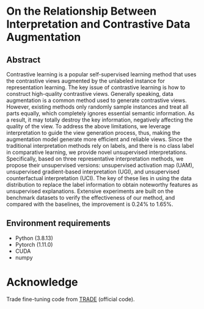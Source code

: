 # On the Relationship Between Interpretation and Contrastive Data Augmentation
## Abstract
Contrastive learning is a popular self-supervised learning method that uses the contrastive views augmented by the unlabeled instance for representation learning. The key issue of contrastive learning is how to construct high-quality contrastive views. Generally speaking, data augmentation is a common method used to generate contrastive views. However, existing methods only randomly sample instances and treat all parts equally, which completely ignores essential semantic information. As a result, it may totally destroy the key information, negatively affecting the quality of the view. To address the above limitations, we leverage interpretation to guide the view generation process, thus, making the augmentation model generate more efficient and reliable views. Since the traditional interpretation methods rely on labels, and there is no class label in comparative learning, we provide novel unsupervised interpretations.
Specifically, based on three representative interpretation methods, we propose their unsupervised versions: unsupervised activation map (UAM), unsupervised gradient-based interpretation (UGI), and unsupervised counterfactual interpretation (UCI). 
The key of these lies in using the data distribution to replace the label information to obtain noteworthy features as unsupervised explanations.
Extensive experiments are built on the benchmark datasets to verify the effectiveness of our method, and compared with the baselines, the improvement is 0.24\% to 1.65\%.

## Environment requirements
* Python (3.8.13)
* Pytorch (1.11.0)
* CUDA
* numpy



# Acknowledge
Trade fine-tuning code from [TRADE](https://github.com/yaodongyu/TRADES) (official code). 

